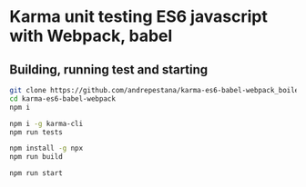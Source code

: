 # Karma unit testing ES6 javascript with Webpack, babel #


## Building, running test and starting ##

```bash
git clone https://github.com/andrepestana/karma-es6-babel-webpack_boilerplate_boilerplate
cd karma-es6-babel-webpack
npm i

npm i -g karma-cli
npm run tests

npm install -g npx
npm run build

npm run start
```

